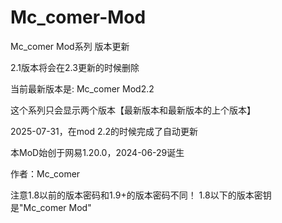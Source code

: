 # Mc_comer-Mod



Mc_comer Mod系列 版本更新



2.1版本将会在2.3更新的时候删除


当前最新版本是:  Mc_comer Mod2.2



这个系列只会显示两个版本【最新版本和最新版本的上个版本】



2025-07-31，在mod 2.2的时候完成了自动更新



本MoD始创于网易1.20.0，2024-06-29诞生



作者：Mc_comer



注意1.8以前的版本密码和1.9+的版本密码不同！
1.8以下的版本密钥是"Mc_comer Mod"

